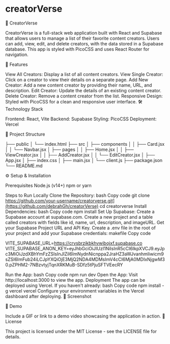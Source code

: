 # creatorVerse
🚀 CreatorVerse

CreatorVerse is a full-stack web application built with React and Supabase that allows users to manage a list of their favorite content creators. Users can add, view, edit, and delete creators, with the data stored in a Supabase database. This app is styled with PicoCSS and uses React Router for navigation.


🌟 Features

View All Creators: Display a list of all content creators.
View Single Creator: Click on a creator to view their details on a separate page.
Add New Creator: Add a new content creator by providing their name, URL, and description.
Edit Creator: Update the details of an existing content creator.
Delete Creator: Remove a content creator from the list.
Responsive Design: Styled with PicoCSS for a clean and responsive user interface.
🛠️ Technology Stack

Frontend: React, Vite
Backend: Supabase
Styling: PicoCSS
Deployment: Vercel

📂 Project Structure

├── public
│   └── index.html
├── src
│   ├── components
│   │   ├── Card.jsx
│   │   └── Navbar.jsx
│   ├── pages
│   │   ├── Home.jsx
│   │   ├── ViewCreator.jsx
│   │   ├── AddCreator.jsx
│   │   └── EditCreator.jsx
│   ├── App.jsx
│   ├── index.css
│   ├── main.jsx
│   └── client.js
├── package.json
└── README.md

⚙️ Setup & Installation

Prerequisites
Node.js (v14+)
npm or yarn

Steps to Run Locally
Clone the Repository:
bash
Copy code
git clone https://github.com/your-username/creatorverse.git](https://github.com/debrahGh/creatorVerse)
cd creatorverse
Install Dependencies:
bash
Copy code
npm install
Set Up Supabase:
Create a Supabase account at supabase.com.
Create a new project and a table called creators with fields like id, name, url, description, and imageURL.
Get your Supabase Project URL and API Key.
Create a .env file in the root of your project and add your Supabase credentials:
makefile
Copy code

VITE_SUPABASE_URL=https://crvsbrzikbkhvwibojxf.supabase.co
VITE_SUPABASE_ANON_KEY=eyJhbGciOiJIUzI1NiIsInR5cCI6IkpXVCJ9.eyJpc3MiOiJzdXBhYmFzZSIsInJlZiI6ImNydnNicnppa2JraHZ3aWJvanhmIiwicm9sZSI6ImFub24iLCJpYXQiOjE3MjQ2NDA4MDMsImV4cCI6MjA0MDIxNjgwM30.pZPHM2-7NBzvtyjTqnXRKMuB-SDfz5tPjuSFTVEecRY

Run the App:
bash
Copy code
npm run dev
Open the App:
Visit http://localhost:3000 to view the app.
Deployment
The app can be deployed using Vercel. If you haven't already:
bash
Copy code
npm install -g vercel
vercel
Configure your environment variables in the Vercel dashboard after deploying.
🎨 Screenshot

🎥 Demo

Include a GIF or link to a demo video showcasing the application in action.
📜 License

This project is licensed under the MIT License - see the LICENSE file for details.

